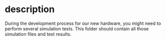 # description
During the development process for our new hardware, you might need to perform several simulation tests. This folder should contain all those simulation files and test results.
